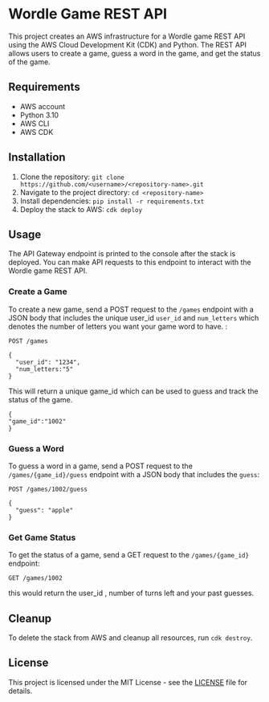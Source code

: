# Wordle Game REST API

This project creates an AWS infrastructure for a Wordle game REST API using the AWS Cloud Development Kit (CDK) and Python. The REST API allows users to create a game, guess a word in the game, and get the status of the game. 

## Requirements

- AWS account
- Python 3.10
- AWS CLI
- AWS CDK

## Installation

1. Clone the repository: `git clone https://github.com/<username>/<repository-name>.git`
2. Navigate to the project directory: `cd <repository-name>`
3. Install dependencies: `pip install -r requirements.txt`
4. Deploy the stack to AWS: `cdk deploy`

## Usage

The API Gateway endpoint is printed to the console after the stack is deployed. You can make API requests to this endpoint to interact with the Wordle game REST API. 

### Create a Game

To create a new game, send a POST request to the `/games` endpoint with a JSON body that includes the unique user_id `user_id` and `num_letters` which denotes the number of letters you want your game word to have. :

```
POST /games
```
```
{
  "user_id": "1234",
  "num_letters:"5"
}
```
This will return a unique game_id which can be used to guess and track the status of the game.

```
{
"game_id":"1002"
}
```

### Guess a Word

To guess a word in a game, send a POST request to the `/games/{game_id}/guess` endpoint with a JSON body that includes the `guess`:

```
POST /games/1002/guess
```
```
{
  "guess": "apple"
}

```

### Get Game Status

To get the status of a game, send a GET request to the `/games/{game_id}` endpoint:

```
GET /games/1002
```
this would return the user_id , number of turns left and your past guesses.

## Cleanup

To delete the stack from AWS and cleanup all resources, run `cdk destroy`. 

## License

This project is licensed under the MIT License - see the [LICENSE](LICENSE) file for details.
